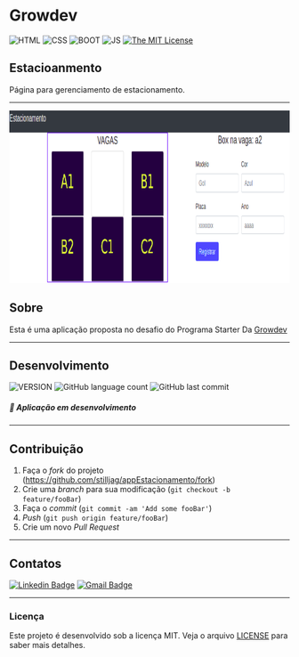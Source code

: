 # Growdev

![HTML](https://img.shields.io/badge/HTML-orange) ![CSS](https://img.shields.io/badge/CSS-blue) ![BOOT](https://img.shields.io/badge/BOOTSTRAP-purple) ![JS](https://img.shields.io/badge/JAVASCRIPT-yellow) [![The MIT License](https://img.shields.io/badge/LICENSE-MIT-green.svg?style=flat-square)](http://github.com/stilljag/appEstacionamento/blob/master/LICENSE.md)

## Estacioanmento

Página para gerenciamento de estacionamento.

---

<div align="center" style="margin-bottom: 20px;">
<img src="./assets/info.png" alt="Proffy" width="650" height="310"/>
</div>

## Sobre

Esta é uma aplicação proposta no desafio do Programa Starter Da [Growdev][grow]

---

## Desenvolvimento

![VERSION](https://img.shields.io/badge/VERSION.1.0-blue) ![GitHub language count](https://img.shields.io/github/languages/count/stilljag/appEstacionamento?style=flat-square) ![GitHub last commit](https://img.shields.io/github/last-commit/stilljag/appEstacionamento?style=flat-square)

##### 📘 Aplicação em desenvolvimento

---

## Contribuição

1. Faça o _fork_ do projeto (<https://github.com/stilljag/appEstacionamento/fork>)
2. Crie uma _branch_ para sua modificação (`git checkout -b feature/fooBar`)
3. Faça o _commit_ (`git commit -am 'Add some fooBar'`)
4. _Push_ (`git push origin feature/fooBar`)
5. Crie um novo _Pull Request_

---

## Contatos

[![Linkedin Badge](https://img.shields.io/badge/-William%20Ribeiro-blue?style=flat-square&logo=Linkedin&logoColor=white&link=https://www.linkedin.com/in/william-ribeiro-0b5ab911a/)](https://www.linkedin.com/in/william-ribeiro-0b5ab911a/) [![Gmail Badge](https://img.shields.io/badge/-sbrdigital15@gmail.com-blue?style=flat-square&logo=Gmail&logoColor=white&link=mailto:sbrdigital15@gmail.com)](mailto:sbrdigital15@gmail.com)

---

### Licença

Este projeto é desenvolvido sob a licença MIT. Veja o arquivo [LICENSE](LICENSE.md) para saber mais detalhes.

[grow]: https://www.growdev.com.br/ "Growdev"
